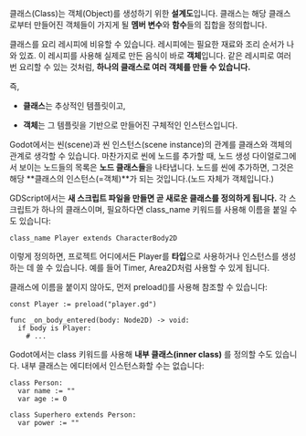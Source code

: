 클래스(Class)는 객체(Object)를 생성하기 위한 **설계도**입니다. 
클래스는 해당 클래스로부터 만들어진 객체들이 가지게 될 **멤버 변수**와 **함수**들의 집합을 정의합니다.

클래스를 요리 레시피에 비유할 수 있습니다.
레시피에는 필요한 재료와 조리 순서가 나와 있죠.
이 레시피를 사용해 실제로 만든 음식이 바로 **객체**입니다.
같은 레시피로 여러 번 요리할 수 있는 것처럼, **하나의 클래스로 여러 객체를 만들 수 있습니다.**

즉,

- **클래스**는 추상적인 템플릿이고,
    
- **객체**는 그 템플릿을 기반으로 만들어진 구체적인 인스턴스입니다.

Godot에서는 씬(scene)과 씬 인스턴스(scene instance)의 관계를 클래스와 객체의 관계로 생각할 수 있습니다.
마찬가지로 씬에 노드를 추가할 때, 노드 생성 다이얼로그에서 보이는 노드들의 목록은 **노드 클래스들**을 나타냅니다.
노드를 씬에 추가하면, 그것은 해당 **클래스의 인스턴스(=객체)**가 되는 것입니다.(노드 자체가 객체입니다.)

GDScript에서는 **새 스크립트 파일을 만들면 곧 새로운 클래스를 정의하게 됩니다.**
각 스크립트가 하나의 클래스이며, 필요하다면 class_name 키워드를 사용해 이름을 붙일 수도 있습니다:

```gdscript
class_name Player extends CharacterBody2D
```

이렇게 정의하면, 프로젝트 어디에서든 Player를 **타입**으로 사용하거나 인스턴스를 생성하는 데 쓸 수 있습니다.
예를 들어 Timer, Area2D처럼 사용할 수 있게 됩니다.

클래스에 이름을 붙이지 않아도, 먼저 preload()를 사용해 참조할 수 있습니다:

```gdscript
const Player := preload("player.gd")

func _on_body_entered(body: Node2D) -> void:
  if body is Player:
    # ...
```

Godot에서는 class 키워드를 사용해 **내부 클래스(inner class)** 를 정의할 수도 있습니다.
내부 클래스는 에디터에서 인스턴스화할 수는 없습니다:

```gdscript
class Person:
  var name := ""
  var age := 0

class Superhero extends Person:
  var power := ""
```